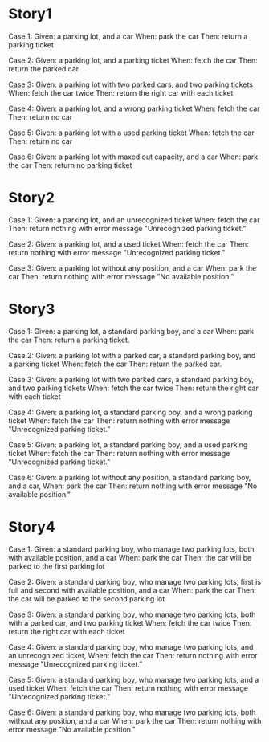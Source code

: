 # Story1
Case 1:
Given: a parking lot, and a car
When: park the car
Then: return a parking ticket

Case 2:
Given: a parking lot, and a parking ticket
When: fetch the car
Then: return the parked car

Case 3:
Given: a parking lot with two parked cars, and two parking tickets
When: fetch the car twice
Then: return the right car with each ticket

Case 4:
Given: a parking lot, and a wrong parking ticket
When: fetch the car
Then: return no car

Case 5:
Given: a parking lot with a used parking ticket
When: fetch the car
Then: return no car

Case 6:
Given: a parking lot with maxed out capacity, and a car
When: park the car
Then: return no parking ticket

# Story2
Case 1:
Given: a parking lot, and an unrecognized ticket
When: fetch the car
Then: return nothing with error message "Unrecognized parking ticket.”

Case 2:
Given: a parking lot, and a used ticket
When: fetch the car
Then: return nothing with error message "Unrecognized parking ticket."

Case 3:
Given: a parking lot without any position, and a car
When: park the car
Then: return nothing with error message "No available position."

# Story3
Case 1:
Given: a parking lot, a standard parking boy, and a car
When: park the car
Then: return a parking ticket.

Case 2:
Given: a parking lot with a parked car, a standard parking boy, and a parking ticket
When: fetch the car
Then: return the parked car.

Case 3:
Given: a parking lot with two parked cars, a standard parking boy, and two parking tickets
When: fetch the car twice
Then: return the right car with each ticket

Case 4:
Given: a parking lot, a standard parking boy, and a wrong parking ticket
When: fetch the car
Then: return nothing with error message "Unrecognized parking ticket.”

Case 5:
Given: a parking lot, a standard parking boy, and a used parking ticket
When: fetch the car
Then: return nothing with error message "Unrecognized parking ticket."

Case 6:
Given: a parking lot without any position, a standard parking boy, and a car,
When: park the car
Then: return nothing with error message "No available position."

# Story4
Case 1:
Given: a standard parking boy, who manage two parking lots, both with available position, and a car
When: park the car
Then: the car will be parked to the first parking lot

Case 2:
Given: a standard parking boy, who manage two parking lots, first is full and second with available position, and a car
When: park the car
Then: the car will be parked to the second parking lot

Case 3:
Given: a standard parking boy, who manage two parking lots, both with a parked car, and two parking ticket
When: fetch the car twice
Then: return the right car with each ticket

Case 4:
Given: a standard parking boy, who manage two parking lots, and an unrecognized ticket,
When: fetch the car
Then: return nothing with error message "Unrecognized parking ticket.”

Case 5:
Given: a standard parking boy, who manage two parking lots, and a used ticket
When: fetch the car
Then: return nothing with error message "Unrecognized parking ticket."

Case 6:
Given: a standard parking boy, who manage two parking lots, both without any position, and a car
When: park the car
Then: return nothing with error message "No available position."